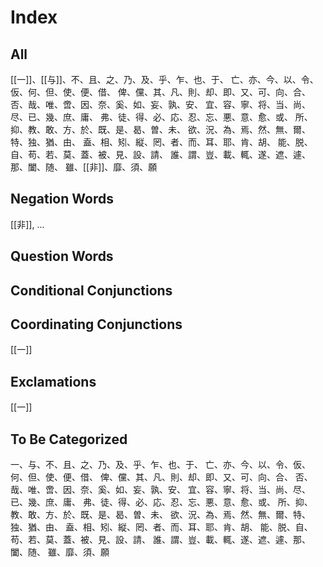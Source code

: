 # Index
## All
[[一]]、[[与]]、不、且、之、乃、及、乎、乍、也、于、
亡、亦、今、以、令、仮、何、但、使、便、借、
俾、儻、其、凡、則、却、即、又、可、向、合、
否、哉、唯、啻、因、奈、奚、如、妄、孰、安、
宜、容、寧、将、当、尚、尽、已、幾、庶、庸、
弗、徒、得、必、応、忍、忘、悪、意、愈、或、
所、抑、教、敢、方、於、既、是、曷、曽、未、
欲、況、為、焉、然、無、爾、特、独、猶、由、
盍、相、矧、縦、罔、者、而、耳、耶、肯、胡、
能、脱、自、苟、若、莫、蓋、被、見、設、請、
誰、謂、豈、載、輒、遂、遮、遽、那、闔、随、
雖、[[非]]、靡、須、願
## Negation Words
[[非]], ...
## Question Words
## Conditional Conjunctions

## Coordinating Conjunctions
[[一]]
## Exclamations
[[一]]

## To Be Categorized
一、与、不、且、之、乃、及、乎、乍、也、于、
亡、亦、今、以、令、仮、何、但、使、便、借、
俾、儻、其、凡、則、却、即、又、可、向、合、
否、哉、唯、啻、因、奈、奚、如、妄、孰、安、
宜、容、寧、将、当、尚、尽、已、幾、庶、庸、
弗、徒、得、必、応、忍、忘、悪、意、愈、或、
所、抑、教、敢、方、於、既、是、曷、曽、未、
欲、況、為、焉、然、無、爾、特、独、猶、由、
盍、相、矧、縦、罔、者、而、耳、耶、肯、胡、
能、脱、自、苟、若、莫、蓋、被、見、設、請、
誰、謂、豈、載、輒、遂、遮、遽、那、闔、随、
雖、靡、須、願